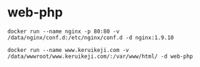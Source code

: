 # web-php

`docker run --name nginx -p 80:80 -v /data/nginx/conf.d:/etc/nginx/conf.d -d nginx:1.9.10`

`docker run --name www.keruikeji.com -v /data/wwwroot/www.keruikeji.com/:/var/www/html/ -d web-php`

